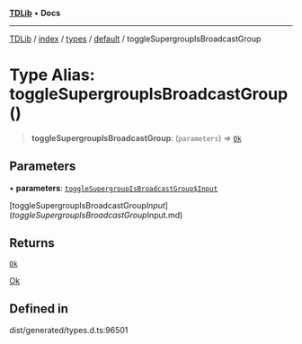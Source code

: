 [**TDLib**](../../../../../../README.md) • **Docs**

***

[TDLib](../../../../../../modules.md) / [index](../../../../../README.md) / [types](../../../README.md) / [default](../README.md) / toggleSupergroupIsBroadcastGroup

# Type Alias: toggleSupergroupIsBroadcastGroup()

> **toggleSupergroupIsBroadcastGroup**: (`parameters`) => [`Ok`](Ok.md)

## Parameters

• **parameters**: [`toggleSupergroupIsBroadcastGroup$Input`](toggleSupergroupIsBroadcastGroup$Input.md)

[toggleSupergroupIsBroadcastGroup$Input](toggleSupergroupIsBroadcastGroup$Input.md)

## Returns

[`Ok`](Ok.md)

[Ok](Ok.md)

## Defined in

dist/generated/types.d.ts:96501
